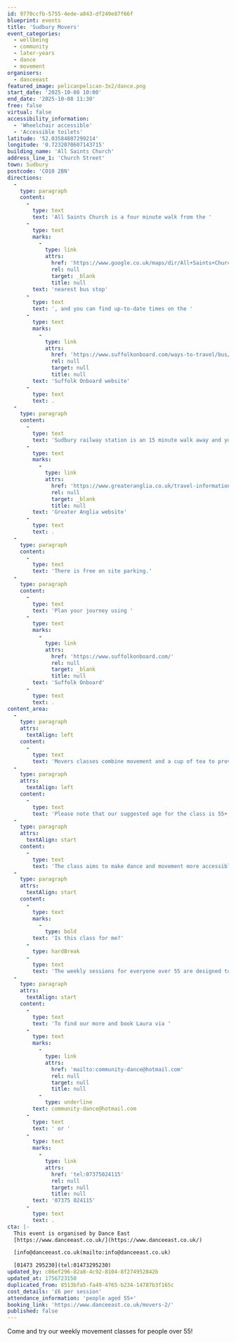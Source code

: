 ```yaml
---
id: 9770ccfb-5755-4ede-a843-df249e87f66f
blueprint: events
title: 'Sudbury Movers'
event_categories:
  - wellbeing
  - community
  - later-years
  - dance
  - movement
organisers:
  - danceeast
featured_image: pelicanpelican-3x2/dance.png
start_date: '2025-10-08 10:00'
end_date: '2025-10-08 11:30'
free: false
virtual: false
accessibility_information:
  - 'Wheelchair accessible'
  - 'Accessible toilets'
latitude: '52.03584807299214'
longitude: '0.7232070607143715'
building_name: 'All Saints Church'
address_line_1: 'Church Street'
town: Sudbury
postcode: 'CO10 2BN'
directions:
  -
    type: paragraph
    content:
      -
        type: text
        text: 'All Saints Church is a four minute walk from the '
      -
        type: text
        marks:
          -
            type: link
            attrs:
              href: 'https://www.google.co.uk/maps/dir/All+Saints+Church,+Sudbury/Old+Railway+Bridge,+Sudbury+CO10+2BP/@52.0355253,0.7205979,17.18z/data=!4m14!4m13!1m5!1m1!1s0x47d85575fb25b163:0x2f249297d2dac46d!2m2!1d0.7231838!2d52.0356853!1m5!1m1!1s0x47d8559dd0ebf97f:0xf13cec0d7149c0e0!2m2!1d0.719943!2d52.034805!3e2?entry=ttu&g_ep=EgoyMDI1MDQyNy4xIKXMDSoJLDEwMjExNDUzSAFQAw%3D%3D'
              rel: null
              target: _blank
              title: null
        text: 'nearest bus stop'
      -
        type: text
        text: ', and you can find up-to-date times on the '
      -
        type: text
        marks:
          -
            type: link
            attrs:
              href: 'https://www.suffolkonboard.com/ways-to-travel/bus/bus-timetable-updates/'
              rel: null
              target: null
              title: null
        text: 'Suffolk Onboard website'
      -
        type: text
        text: .
  -
    type: paragraph
    content:
      -
        type: text
        text: 'Sudbury railway station is an 15 minute walk away and you can find times on the '
      -
        type: text
        marks:
          -
            type: link
            attrs:
              href: 'https://www.greateranglia.co.uk/travel-information/station-information/suy'
              rel: null
              target: _blank
              title: null
        text: 'Greater Anglia website'
      -
        type: text
        text: .
  -
    type: paragraph
    content:
      -
        type: text
        text: 'There is free on site parking.'
  -
    type: paragraph
    content:
      -
        type: text
        text: 'Plan your journey using '
      -
        type: text
        marks:
          -
            type: link
            attrs:
              href: 'https://www.suffolkonboard.com/'
              rel: null
              target: _blank
              title: null
        text: 'Suffolk Onboard'
      -
        type: text
        text: .
content_area:
  -
    type: paragraph
    attrs:
      textAlign: left
    content:
      -
        type: text
        text: 'Movers classes combine movement and a cup of tea to provide a positive and creative outlet for people over 55 in Sudbury. '
  -
    type: paragraph
    attrs:
      textAlign: left
    content:
      -
        type: text
        text: 'Please note that our suggested age for the class is 55+, but Movers is open to anyone who feels the class would benefit them.'
  -
    type: paragraph
    attrs:
      textAlign: start
    content:
      -
        type: text
        text: 'The class aims to make dance and movement more accessible by pairing the activity with the chance to meet new people in a friendly and relaxed environment. Led by a team of professional dance artists, the Movers classes gives people the opportunity to socialise and get moving in a fun and relaxed environment.'
  -
    type: paragraph
    attrs:
      textAlign: start
    content:
      -
        type: text
        marks:
          -
            type: bold
        text: 'Is this class for me?'
      -
        type: hardBreak
      -
        type: text
        text: 'The weekly sessions for everyone over 55 are designed to boost mental and physical health and include a chance to socialise and connect with others, but most importantly to have fun. Sessions will be led by an experienced dance artist and are suitable for all levels of mobility. No dance experience is necessary.'
  -
    type: paragraph
    attrs:
      textAlign: start
    content:
      -
        type: text
        text: 'To find our more and book Laura via '
      -
        type: text
        marks:
          -
            type: link
            attrs:
              href: 'mailto:community-dance@hotmail.com'
              rel: null
              target: null
              title: null
          -
            type: underline
        text: community-dance@hotmail.com
      -
        type: text
        text: ' or '
      -
        type: text
        marks:
          -
            type: link
            attrs:
              href: 'tel:07375024115'
              rel: null
              target: null
              title: null
        text: '07375 024115'
      -
        type: text
        text: .
cta: |-
  This event is organised by Dance East
  [https://www.danceeast.co.uk/](https://www.danceeast.co.uk/)

  [info@danceeast.co.uk(mailto:info@danceeast.co.uk)

  [01473 295230](tel:01473295230)
updated_by: c86ef296-82a8-4c92-8104-8f274952842b
updated_at: 1756723150
duplicated_from: 8513bfa5-fa49-4765-b234-14787b3f165c
cost_details: '£6 per session'
attendance_information: 'people aged 55+'
booking_link: 'https://www.danceeast.co.uk/movers-2/'
published: false
---
```

Come and try our weekly movement classes for people over 55!